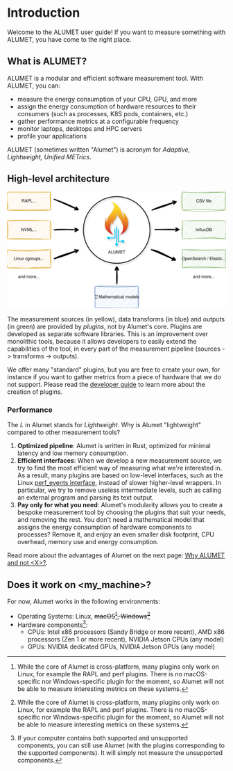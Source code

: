 # Introduction

Welcome to the ALUMET user guide!
If you want to measure something with ALUMET, you have come to the right place.

## What is ALUMET?

ALUMET is a modular and efficient software measurement tool. With ALUMET, you can:
- measure the energy consumption of your CPU, GPU, and more
- assign the energy consumption of hardware resources to their consumers (such as processes, K8S pods, containers, etc.)
- gather performance metrics at a configurable frequency
- monitor laptops, desktops and HPC servers
- profile your applications

ALUMET (sometimes written "Alumet") is acronym for _Adaptive, Lightweight, Unified METrics_.

## High-level architecture

![Diagram of Alumet (high-level view)](images/alumet-high-level-view.svg)

The measurement sources (in yellow), data transforms (in blue) and outputs (in green) are provided by _plugins_, not by Alumet's core.
Plugins are developed as separate software libraries. This is an improvement over monolithic tools, because it allows developers to easily extend the capabilities of the tool,
in every part of the measurement pipeline (sources -> transforms -> outputs).

We offer many "standard" plugins, but you are free to create your own, for instance if you want to gather metrics from a piece of hardware that we do not support. Please read the [developer guide](todo) to learn more about the creation of plugins.

### Performance

The _L_ in Alumet stands for _Lightweight_. Why is Alumet "lightweight" compared to other measurement tools?
1. **Optimized pipeline**: Alumet is written in Rust, optimized for minimal latency and low memory consumption.
2. **Efficient interfaces**: When we develop a new measurement source, we try to find the most efficient way of measuring what we're interested in. As a result, many plugins are based on low-level interfaces, such as the Linux [perf_events interface](https://man.archlinux.org/man/perf_event_open.2.fr), instead of slower higher-level wrappers. In particular, we try to remove useless intermediate levels, such as calling an external program and parsing its text output.
3. **Pay only for what you need**: Alumet's modularity allows you to create a bespoke measurement tool by choosing the plugins that suit your needs, and removing the rest. You don't need a mathematical model that assigns the energy consumption of hardware components to processes? Remove it, and enjoy an even smaller disk footprint, CPU overhead, memory use and energy consumption.

Read more about the advantages of Alumet on the next page: [Why ALUMET and not \<X\>?](./why_alumet.md).

## Does it work on \<my_machine>\?

For now, Alumet works in the following environments:
- Operating Systems: Linux, ~~macOS[^os], Windows[^os]~~
- Hardware components[^component]:
    - CPUs: Intel x86 processors (Sandy Bridge or more recent), AMD x86 processors (Zen 1 or more recent), NVIDIA Jetson CPUs (any model)
    - GPUs: NVIDIA dedicated GPUs, NVIDIA Jetson GPUs (any model)

[^os]: While the core of Alumet is cross-platform, many plugins only work on Linux, for example the RAPL and perf plugins. There is no macOS-specific nor Windows-specific plugin for the moment, so Alumet will not be able to measure interesting metrics on these systems.

[^component]: If your computer contains both supported and unsupported components, you can still use Alumet (with the plugins corresponding to the supported components). It will simply not measure the unsupported components.
